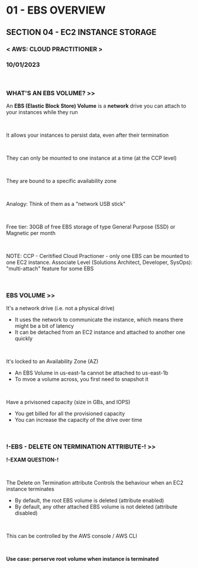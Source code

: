 # 01 - EBS OVERVIEW

## SECTION 04 - EC2 INSTANCE STORAGE<br>

### < AWS: CLOUD PRACTITIONER > <br>

### 10/01/2023 <br>

<br>

### WHAT'S AN EBS VOLUME? >>

An **EBS (Elastic Block Store) Volume** is a **network** drive you can attach to your instances while they run

<br>

It allows your instances to persist data, even after their termination

<br>

They can only be mounted to one instance at a time (at the CCP level)

<br>

They are bound to a specific availability zone

<br>

Analogy: Think of them as a "network USB stick"

<br>

Free tier: 30GB of free EBS storage of type General Purpose (SSD) or Magnetic per month

<br>

NOTE: CCP - Ceritified Cloud Practioner - only one EBS can be mounted to one EC2 instance.
Associate Level (Solutions Architect, Developer, SysOps): "multi-attach" feature for some EBS

<br>

### EBS VOLUME >>

It's a network drive (i.e. not a physical drive)

- It uses the network to communicate the instance, which means there might be a bit of latency
- It can be detached from an EC2 instance and attached to another one quickly

<br>

It's locked to an Availability Zone (AZ)

- An EBS Volume in us-east-1a cannot be attached to us-east-1b
- To mvoe a volume across, you first need to snapshot it

<br>

Have a privisoned capacity (size in GBs, and IOPS)

- You get billed for all the provisioned capacity
- You can increase the capacity of the drive over time

<br>

### !-EBS - DELETE ON TERMINATION ATTRIBUTE-! >>

**!-EXAM QUESTION-!**

<br>

The Delete on Termination attribute Controls the behaviour when an EC2 instance terminates

- By default, the root EBS volume is deleted (attribute enabled)
- By default, any other attached EBS volume is not deleted (attribute disabled)

<br>

This can be controlled by the AWS console / AWS CLI

<br>

**Use case: perserve root volume when instance is terminated**

<br>
